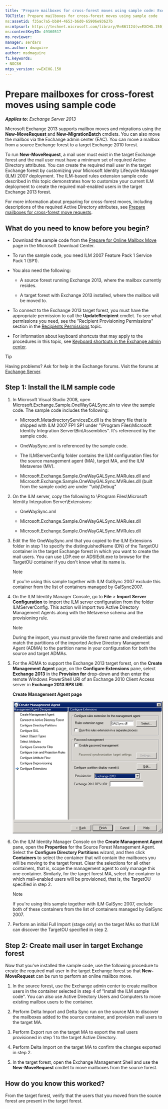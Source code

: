 ```yaml
---
title: 'Prepare mailboxes for cross-forest moves using sample code: Exchange 2013 Help'
TOCTitle: Prepare mailboxes for cross-forest moves using sample code
ms:assetid: f35ac7a5-bb84-4653-b6d0-65906e93627b
ms:mtpsurl: https://technet.microsoft.com/library/Ee861124(v=EXCHG.150)
ms:contentKeyID: 49360517
ms.reviewer:
manager: serdars
ms.author: dmaguire
author: msdmaguire
f1.keywords:
- NOCSH
mtps_version: v=EXCHG.150
---
```


# Prepare mailboxes for cross-forest moves using sample code

_**Applies to:** Exchange Server 2013_

Microsoft Exchange 2013 supports mailbox moves and migrations using the **New-MoveRequest** and **New-MigrationBatch** cmdlets. You can also move the mailbox via the Exchange admin center (EAC). You can move a mailbox from a source Exchange forest to a target Exchange 2010 forest.

To run **New-MoveRequest**, a mail user must exist in the target Exchange forest and the mail user must have a minimum set of required Active Directory attributes. You can create the required mail user in the target Exchange forest by customizing your Microsoft Identity Lifecycle Manager (ILM) 2007 deployment. The ILM-based rules extension sample code described in this topic demonstrates how to customize your current ILM deployment to create the required mail-enabled users in the target Exchange 2013 forest.

For more information about preparing for cross-forest moves, including descriptions of the required Active Directory attributes, see [Prepare mailboxes for cross-forest move requests](prepare-mailboxes-for-cross-forest-move-requests-exchange-2013-help.md).

## What do you need to know before you begin?

- Download the sample code from the [Prepare for Online Mailbox Move](https://www.microsoft.com/download/details.aspx?id=17741) page in the Microsoft Download Center.

- To run the sample code, you need ILM 2007 Feature Pack 1 Service Pack 1 (SP1).

- You also need the following:

  - A source forest running Exchange 2013, where the mailbox currently resides.

  - A target forest with Exchange 2013 installed, where the mailbox will be moved to.

- To connect to the Exchange 2013 target forest, you must have the appropriate permission to call the **UpdateRecipient** cmdlet. To see what permissions you need, see the "Recipient Provisioning Permissions" section in the [Recipients Permissions](recipients-permissions-exchange-2013-help.md) topic.

- For information about keyboard shortcuts that may apply to the procedures in this topic, see [Keyboard shortcuts in the Exchange admin center](keyboard-shortcuts-in-the-exchange-admin-center-2013-help.md).

> [!TIP]
> Having problems? Ask for help in the Exchange forums. Visit the forums at [Exchange Server](https://go.microsoft.com/fwlink/p/?linkid=60612).

## Step 1: Install the ILM sample code

1. In Microsoft Visual Studio 2008, open Microsoft.Exchange.Sample.OneWayGALSync.sln to view the sample code. The sample code includes the following:

   - Microsoft.MetadirectoryServicesEx.dll is the binary file that is shipped with ILM 2007 FP1 SP1 under "\\Program Files\\Microsoft Identity Integration Server\\Bin\\Assemblies". It's referenced by the sample code.

   - OneWaySync.xml is referenced by the sample code.

   - The ILMServerConfig folder contains the ILM configuration files for the source management agent (MA), target MA, and the ILM Metaverse (MV).

   - Microsoft.Exchange.Sample.OneWayGALSync.MARules.dll and Microsoft.Exchange.Sample.OneWayGALSync.MVRules.dll (built from the sample code) are under "\\obj\\Debug"

2. On the ILM server, copy the following to \\Program Files\\Microsoft Identity Integration Server\\Extensions:

   - OneWaySync.xml

   - Microsoft.Exchange.Sample.OneWayGALSync.MARules.dll

   - Microsoft.Exchange.Sample.OneWayGALSync.MVRules.dll

3. Edit the file OneWaySync.xml that you copied to the ILM Extensions folder in step 1 to specify the distinguishedName (DN) of the TargetOU container in the target Exchange forest in which you want to create the mail users. You can use LDP.exe or ADSIEdit.exe to browse for the TargetOU container if you don't know what its name is.

   > [!NOTE]
   > If you're using this sample together with ILM GalSync 2007 exclude this container from the list of containers managed by GalSync2007.

4. On the ILM Identity Manager Console, go to **File** \> **Import Server Configuration** to import the ILM server configuration from the folder ILMServerConfig. This action will import two Active Directory Management Agents along with the Metaverse schema and the provisioning rule.

   > [!NOTE]
   > During the import, you must provide the forest name and credentials and match the partitions of the imported Active Directory Management Agent (ADMA) to the partition name in your configuration for both the source and target ADMAs.

5. For the ADMA to support the Exchange 2013 target forest, on the **Create Management Agent** page, on the **Configure Extensions** pane, select **Exchange 2013** in the **Provision for** drop-down and then enter the remote Windows PowerShell URI of an Exchange 2010 Client Access server in **Exchange 2013 RPS URI**.

   **Create Management Agent page**

   ![Management Agent Exchange 2010 provisioning](images/Aa998597.8f403cda-e5e4-4edf-887f-c1ed46cee3f5(EXCHG.150).gif "Management Agent Exchange 2010  provisioning")

6. On the ILM Identity Manager Console on the **Create Management Agent** pane, open the **Properties** for the Source Forest Management Agent. Select the **Configure Directory Partitions** wizard, and then click **Containers** to select the container that will contain the mailboxes you will be moving to the target forest. Clear the selections for all other containers, that is, scope the management agent to only manage this one container. Similarly, for the target forest MA, select the container to which mail-enabled users will be provisioned, that is, the TargetOU specified in step 2.

   > [!NOTE]
   > If you're using this sample together with ILM GalSync 2007, exclude both of these containers from the list of containers managed by GalSync 2007.

7. Perform an initial Full Import (stage only) on the target MAs so that ILM can discover the TargetOU specified in step 2.

## Step 2: Create mail user in target Exchange forest

Now that you've installed the sample code, use the following procedure to create the required mail user in the target Exchange forest so that **New-MoveRequest** can be run to perform an online mailbox move.

1. In the source forest, use the Exchange admin center to create mailbox users in the container selected in step 4 of "Install the ILM sample code". You can also use Active Directory Users and Computers to move existing mailbox users to the container.

2. Perform Delta Import and Delta Sync run on the source MA to discover the mailboxes added to the source container, and provision mail users to the target MA.

3. Perform Export run on the target MA to export the mail users provisioned in step 1 to the target Active Directory.

4. Perform Delta Import on the target MA to confirm the changes exported in step 2.

5. In the target forest, open the Exchange Management Shell and use the **New-MoveRequest** cmdlet to move mailboxes from the source forest.

## How do you know this worked?

From the target forest, verify that the users that you moved from the source forest are present in the target forest.
